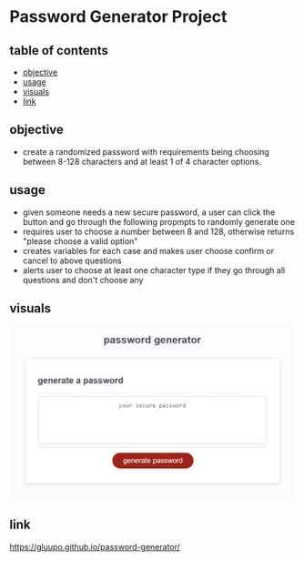 # Password Generator Project

## table of contents
- [objective](objective)
- [usage](usage)
- [visuals](visuals)
- [link](link)
## objective
- create a randomized password with requirements being choosing between 8-128 characters and at least 1 of 4 character options.

## usage
- given someone needs a new secure password, a user can click the button and go through the following propmpts to randomly generate one
- requires user to choose a number between 8 and 128, otherwise returns "please choose a valid option"
- creates variables for each case and makes user choose confirm or cancel to above questions
- alerts user to choose at least one character type if they go through all questions and don't choose any

## visuals
![pgp](./assets/images/pg.png)

## link
https://gluupo.github.io/password-generator/
